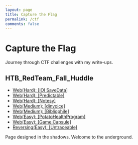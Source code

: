 ```yaml
---
layout: page
title: Capture the Flag
permalink: /ctf
comments: false
---
```

<link rel="stylesheet" type="text/css" href="/assets/css/ctf-style.css">

<div class="header">
  <h1>Capture the Flag</h1>
  <p>Journey through CTF challenges with my write-ups.</p>
</div>

<div class="ctf-links">
  <h2>HTB_RedTeam_Fall_Huddle</h2>
  <ul>
    <li><a href="/ctf/web/ioi-savedata">Web(Hard): [IOI SaveData]</a></li>
    <li><a href="/ctf/web/predictable">Web(Hard): [Predictable]</a></li>
    <li><a href="/ctf/web/notesy">Web(Hard): [Notesy]</a></li>
    <li><a href="/ctf/web/dinvoice">Web(Medium): [dinvoice]</a></li>
    <li><a href="/ctf/web/bibliophile">Web(Medium): [Bibliophile]</a></li>
    <li><a href="/ctf/web/PotatoHealthProgram">Web(Easy): [PotatoHealthProgram]</a></li>
    <li><a href="/ctf/web/game-capsule">Web(Easy): [Game Capsule]</a></li>
    <li><a href="/ctf/reversing/untraceable">Reversing(Easy): [Untraceable]</a></li>
  </ul>
</div>

<div class="footer">
  <p>Page designed in the shadows. Welcome to the underground.</p>
</div>
